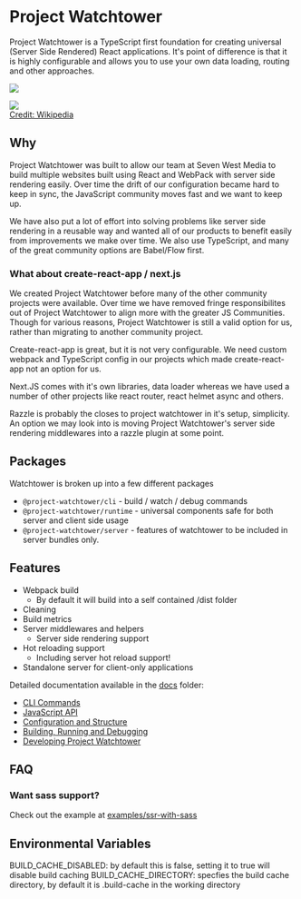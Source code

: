 # Project Watchtower

Project Watchtower is a TypeScript first foundation for creating universal (Server Side Rendered) React applications. It's point of difference is that it is highly configurable and allows you to use your own data loading, routing and other approaches.

[![](https://img.shields.io/npm/v/project-watchtower.svg)](https://npmjs.org/package/project-watchtower)

![](./JLsatellite2.jpg)  
[Credit: Wikipedia](https://en.wikipedia.org/wiki/File:JLsatellite2.jpg)

## Why

Project Watchtower was built to allow our team at Seven West Media to build multiple websites built using React and WebPack with server side rendering easily. Over time the drift of our configuration became hard to keep in sync, the JavaScript community moves fast and we want to keep up.

We have also put a lot of effort into solving problems like server side rendering in a reusable way and wanted all of our products to benefit easily from improvements we make over time. We also use TypeScript, and many of the great community options are Babel/Flow first.

### What about create-react-app / next.js

We created Project Watchtower before many of the other community projects were available. Over time we have removed fringe responsibilites out of Project Watchtower to align more with the greater JS Communities. Though for various reasons, Project Watchtower is still a valid option for us, rather than migrating to another community project.

Create-react-app is great, but it is not very configurable. We need custom webpack and TypeScript config in our projects which made create-react-app not an option for us.

Next.JS comes with it's own libraries, data loader whereas we have used a number of other projects like react router, react helmet async and others.

Razzle is probably the closes to project watchtower in it's setup, simplicity. An option we may look into is moving Project Watchtower's server side rendering middlewares into a razzle plugin at some point.

## Packages

Watchtower is broken up into a few different packages

-   `@project-watchtower/cli` - build / watch / debug commands
-   `@project-watchtower/runtime` - universal components safe for both server and client side usage
-   `@project-watchtower/server` - features of watchtower to be included in server bundles only.

## Features

-   Webpack build
    -   By default it will build into a self contained /dist folder
-   Cleaning
-   Build metrics
-   Server middlewares and helpers
    -   Server side rendering support
-   Hot reloading support
    -   Including server hot reload support!
-   Standalone server for client-only applications

Detailed documentation available in the [docs](./docs) folder:

-   [CLI Commands](./docs/cli.md)
-   [JavaScript API](./docs/api.md)
-   [Configuration and Structure](./docs/config.md)
-   [Building, Running and Debugging](./docs/build.md)
-   [Developing Project Watchtower](./docs/development.md)

## FAQ

### Want sass support?

Check out the example at [examples/ssr-with-sass](examples/ssr-with-sass)

## Environmental Variables

BUILD_CACHE_DISABLED: by default this is false, setting it to true will disable build caching
BUILD_CACHE_DIRECTORY: specfies the build cache directory, by default it is .build-cache in the working directory
